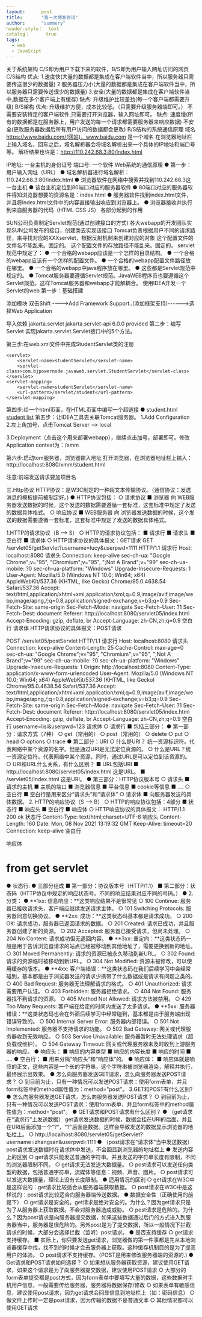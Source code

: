 ```yaml
---
layout:      post
title:       "第一次博客尝试"
author:      "summery"
header-style：  text
catalog：      true
tags:
  - web
  - JavaScipt
---
```

关于系统架构
C/S即为用户下载下来的软件，B/S即为用户输入网址访问的网页
C/S结构
优点:
1.速度快(大量的数据都是集成在客户端软件当中，所以服务器只需要传送很少的数据量)
2.服务器压力小(大量的数据都是集成在客户端软件当中，所以服务器只需要传送很少的数据量)
3.安全(大量的数据都是集成在客户端软件当中,数据在多个客户端上有缓存)
缺点:
升级维护比较差劲(每一个客户端都需要升级)
B/S架构
优点:
升级维护方便，成本比较低。（只需要升级服务器端即可。）
不需要安装特定的客户端软件,只需要打开浏览器，输入网址即可。
缺点:
速度慢(所有的数据都是在服务器上，用户发送的每一个请求都需要服务器来响应数据)
不安全(更改服务器数据后所有用户访问的数据都会更改)
B/S结构的系统通信原理
域名
https://www.baidu.com/(网站)，www.baidu.com 是一个域名
在浏览器地址栏上输入域名，回车之后，域名解析器会将域名解析出来一个具体的IP地址和端口号等。
解析结果也许是：http://110.242.68.3:80/index.html

IP地址:  一台主机的身份证号
端口号:  一个软件
Web系统的通信原理
● 第一步：用户输入网址（URL）
● 域名解析器进行域名解析：110.242.68.3:80/index.html
● 浏览器软件在网络中搜索并找到110.242.68.3这一台主机
● 该台主机定位到80端口对应的服务器软件
● 80端口对应的服务器软件得知浏览器想要的资源名是：index.html
● 服务器软件找到index.html文件，并且将index.html文件中的内容直接输出响应到浏览器上。
● 浏览器接收并执行到来自服务器的代码（HTML CSS JS）
各部分起到的作用

SUN公司负责制定Servlet规范(通过创建接口的方式)
各大webapp的开发团队实现SUN公司发布的接口，创建类去实现该接口
Tomcat负责根据用户不同的请求路径，来寻找对应的XXXservlet，根据反射机制来创建对应的对象
这个配置文件的文件名不能乱来。固定的。
这个配置文件的存放路径不能乱来。固定的。
servlet规范中规定了：
● 一个合格的webapp应该是一个怎样的目录结构。
● 一个合格的webapp应该有一个怎样的配置文件。
● 一个合格的webapp配置文件路径放在哪里。
● 一个合格的webapp中java程序放在哪里。
● 这些都是Servlet规范中规定的。
● Tomcat服务器要遵循Servlet规范。JavaWEB程序员也要遵循这个Servlet规范。这样Tomcat服务器和webapp才能解耦合。
使用IDEA开发一个Servlet的web
第一步：基础搭建

添加模块
双击Shift	---->Add Framework Support..(添加框架支持)------>选择Web Application

导入依赖
<dependency>
    <groupId>jakarta.servlet</groupId>
    <artifactId>jakarta.servlet-api</artifactId>
    <version>6.0.0</version>
    <scope>provided</scope>
</dependency>
第二步：编写Servlet
实现jakarta.servlet.Servlet接口中的5个方法。

第三步:在web.xml文件中完成StudentServlet类的注册
<?xml version="1.0" encoding="UTF-8"?>
<web-app xmlns="http://xmlns.jcp.org/xml/ns/javaee"
         xmlns:xsi="http://www.w3.org/2001/XMLSchema-instance"
         xsi:schemaLocation="http://xmlns.jcp.org/xml/ns/javaee http://xmlns.jcp.org/xml/ns/javaee/web-app_4_0.xsd"
         version="4.0">


    <servlet>
        <servlet-name>studentServlet</servlet-name>
        <servlet-class>com.bjpowernode.javaweb.servlet.StudentServlet</servlet-class>
    </servlet>
    <servlet-mapping>
        <servlet-name>studentServlet</servlet-name>
        <url-pattern>/servlet/student</url-pattern>
    </servlet-mapping>
</web-app>
第四步:给一个html页面，在HTML页面中编写一个超链接
● student.html
<!DOCTYPE html>
<html lang="en">
<head>
    <meta charset="UTF-8">
    <title>Title</title>
</head>
<body>
<!--这里的项目名是 /xmm ，无法动态获取，先写死-->
<a href="/xmm/servlet/student">student list</a>
</body>
</html>
第五步：让IDEA工具去关联Tomcat服务器。
1.Add Configuration
2.左上角加号，点击Tomcat Server --> local

3.Deployment（点击这个用来部署webapp），继续点击加号，部署即可。修改 Application context为：/xmm

第六步:启动tom服务器，浏览器输入地址
打开浏览器，在浏览器地址栏上输入：http://localhost:8080/xmm/student.html

注意:前端发送请求要加项目名

三.Http协议
HTTP协议：是W3C制定的一种超文本传输协议。（通信协议：发送消息的模板提前被制定好。)
● HTTP协议包括： 
  ○ 请求协议 
    ■ 浏览器  向   WEB服务器发送数据的时候，这个发送的数据需要遵循一套标准，这套标准中规定了发送的数据具体格式。
  ○ 响应协议 
    ■ WEB服务器  向  浏览器发送数据的时候，这个发送的数据需要遵循一套标准，这套标准中规定了发送的数据具体格式。

 1.HTTP的请求协议（B --> S） 
  ○  HTTP的请求协议包括：
    ■ 请求行
    ■ 请求头
    ■ 空白行
    ■ 请求体
  ○  HTTP请求协议的具体报文：GET请求 
GET /servlet05/getServlet?username=lucy&userpwd=1111 HTTP/1.1                       请求行
Host: localhost:8080                                                                请求头
Connection: keep-alive
sec-ch-ua: "Google Chrome";v="95", "Chromium";v="95", ";Not A Brand";v="99"
sec-ch-ua-mobile: ?0
sec-ch-ua-platform: "Windows"
Upgrade-Insecure-Requests: 1
User-Agent: Mozilla/5.0 (Windows NT 10.0; Win64; x64) AppleWebKit/537.36 (KHTML, like Gecko) Chrome/95.0.4638.54 Safari/537.36
Accept: text/html,application/xhtml+xml,application/xml;q=0.9,image/avif,image/webp,image/apng,*/*;q=0.8,application/signed-exchange;v=b3;q=0.9
Sec-Fetch-Site: same-origin
Sec-Fetch-Mode: navigate
Sec-Fetch-User: ?1
Sec-Fetch-Dest: document
Referer: http://localhost:8080/servlet05/index.html
Accept-Encoding: gzip, deflate, br
Accept-Language: zh-CN,zh;q=0.9
                                                                                    空白行
                                                                                    请求体
HTTP请求协议的具体报文：POST请求 


POST /servlet05/postServlet HTTP/1.1                                              请求行
Host: localhost:8080                                                              请求头
Connection: keep-alive
Content-Length: 25
Cache-Control: max-age=0
sec-ch-ua: "Google Chrome";v="95", "Chromium";v="95", ";Not A Brand";v="99"
sec-ch-ua-mobile: ?0
sec-ch-ua-platform: "Windows"
Upgrade-Insecure-Requests: 1
Origin: http://localhost:8080
Content-Type: application/x-www-form-urlencoded
User-Agent: Mozilla/5.0 (Windows NT 10.0; Win64; x64) AppleWebKit/537.36 (KHTML, like Gecko) Chrome/95.0.4638.54 Safari/537.36
Accept: text/html,application/xhtml+xml,application/xml;q=0.9,image/avif,image/webp,image/apng,*/*;q=0.8,application/signed-exchange;v=b3;q=0.9
Sec-Fetch-Site: same-origin
Sec-Fetch-Mode: navigate
Sec-Fetch-User: ?1
Sec-Fetch-Dest: document
Referer: http://localhost:8080/servlet05/index.html
Accept-Encoding: gzip, deflate, br
Accept-Language: zh-CN,zh;q=0.9
                                                                                  空白行
username=lisi&userpwd=123                                                         请求体
  ○  请求行 
    ■ 包括三部分： 
      ● 第一部分：请求方式（7种） 
        ○ get（常用的）
        ○ post（常用的）
        ○ delete
        ○ put
        ○ head
        ○ options
        ○ trace
      ● 第二部分：URI 
        ○ 什么是URI？ 统一资源标识符。代表网络中某个资源的名字。但是通过URI是无法定位资源的。
        ○ 什么是URL？统一资源定位符。代表网络中某个资源，同时，通过URL是可以定位到该资源的。
        ○ URI和URL什么关系，有什么区别？ 
          ■ URL包括URI
          ■ http://localhost:8080/servlet05/index.html 这是URL。
          ■ /servlet05/index.html 这是URI。
      ● 第三部分：HTTP协议版本号
  ○  请求头 
    ■ 请求的主机
    ■ 主机的端口
    ■ 浏览器信息
    ■ 平台信息
    ■ cookie等信息
    ■ ....
  ○  空白行 
    ■ 空白行是用来区分“请求头”和“请求体”
  ○  请求体 
    ■ 向服务器发送的具体数据。
2. HTTP的响应协议（S --> B） 
  ○  HTTP的响应协议包括：4部分 
    ■ 状态行
    ■ 响应头
    ■ 空白行
    ■ 响应体
  ○  HTTP响应协议的具体报文： 
HTTP/1.1 200 ok                                     状态行
Content-Type: text/html;charset=UTF-8               响应头
Content-Length: 160
Date: Mon, 08 Nov 2021 13:19:32 GMT
Keep-Alive: timeout=20
Connection: keep-alive
                                                    空白行
<!doctype html>                                     响应体
<html>
    <head>
        <title>from get servlet</title>
    </head>
    <body>
        <h1>from get servlet</h1>
    </body>
</html>
● 状态行:
● 三部分组成 
    ■ 第一部分：协议版本号（HTTP/1.1）
    ■ 第二部分：状态码（HTTP协议中规定的响应状态号。不同的响应结果对应不同的号码。） 
      ● 2.分类：
● **1xx: 信息响应：**这类响应结果不是很常见
  ○ 100 Continue: 服务器已接收请求头，客户端应继续发送请求主体。
  ○ 101 Switching Protocols: 服务器同意切换协议。
● **2xx: 成功：**这类状态码基本都是请求成功。
  ○ 200 OK: 请求成功，服务器已返回请求的数据。
  ○ 201 Created: 请求已成功，并且服务器创建了新的资源。
  ○ 202 Accepted: 服务器已接受请求，但尚未处理。
  ○ 204 No Content: 请求成功但无返回内容。
● **3xx: 重定向：**这类状态码一般是用于告诉浏览器请求的站点已经被移动到其他地址了，需要更换到新的地址。
  ○ 301 Moved Permanently: 请求的资源已被永久移动到新URL。
  ○ 302 Found: 请求的资源临时被移动到新URL。
  ○ 304 Not Modified: 资源未被修改，可以使用缓存的版本。
● **4xx: 客户端错误：**这类状态码在我们后续学习中会经常碰到，基本都是由于浏览器发送的请求少携带了什么数据或是请求有问题之类的。
  ○ 400 Bad Request: 服务器无法理解请求的格式。
  ○ 401 Unauthorized: 请求需要用户认证。
  ○ 403 Forbidden: 服务器拒绝请求。
  ○ 404 Not Found: 服务器找不到请求的资源。
  ○ 405 Method Not Allowed: 请求方法被禁用。
  ○ 429 Too Many Requests: 客户端在给定的时间内发送了太多请求。
● **5xx: 服务器错误：**这类状态码也会在外面后续学习中经常碰到，基本都是由于服务端出现错误导致的。
  ○ 500 Internal Server Error: 服务器内部错误。
  ○ 501 Not Implemented: 服务器不支持请求的功能。
  ○ 502 Bad Gateway: 网关或代理服务器收到无效响应。
  ○ 503 Service Unavailable: 服务器暂时无法处理请求（超负载或维护）。
  ○ 504 Gateway Timeout: 网关或代理服务器未及时收到上游服务器的响应。
● 响应头： 
    ■ 响应的内容类型
    ■ 响应的内容长度
    ■ 响应的时间
    ■ ....
● 空白行： 
    ■ 用来分隔“响应头”和“响应体”的。
● 响应体： 		
    ■ 响应体就是响应的正文，这些内容是一个长的字符串，这个字符串被浏览器渲染，解释并执行，最终展示出效果。
●  怎么向服务器发送GET请求，怎么向服务器发送POST请求？ 
  ○ 到目前为止，只有一种情况可以发送POST请求：使用form表单，并且form标签中的method属性值为：method="post"。
3.GET和POST有什么区别?
● 怎么向服务器发送GET请求，怎么向服务器发送POST请求？ 
  ○ 到目前为止，只有一种情况可以发送POST请求：使用form表单，并且form标签中的method属性值为：method="post"。
● GET请求和POST请求有什么区别？   
● （get请求在“请求行”上发送数据） get请求发送数据的时候，数据会挂在URI的后面，并且在URI后面添加一个“?”，"?"后面是数据。这样会导致发送的数据显示浏览器的地址栏上。
  ○ http://localhost:8080/servlet05/getServlet?username=zhangsan&userpwd=1111
● （post请求在“请求体”当中发送数据）post请求发送数据时在请求体中发送，不会回显到浏览器的地址栏上
● 发送内容上的区别
  ○ get请求只能发送普通的字符串。并且发送的字符串长度有限制，不同的浏览器限制不同。
  ○ get请求无法发送大数据量。
  ○ post请求可以发送任何类型的数据，包括普通字符串，流媒体等信息：视频、声音、图片。
  ○ post请求可以发送大数据量，理论上没有长度限制。
● 适用情况的区别
  ○ get请求在W3C中是这样说的：get请求比较适合从服务器端获取数据。
  ○ post请求在W3C中是这样说的：post请求比较适合向服务器端传送数据。
● 数据安全性（正确使用的前提下）
  ○ get请求是安全的。get请求是绝对安全的。为什么？因为get请求只是为了从服务器上获取数据。不会对服务器造成威胁。
  ○ post请求是危险的。为什么？因为post请求是向服务器提交数据，如果这些数据通过后门的方式进入到服务器当中，服务器是很危险的。另外post是为了提交数据，所以一般情况下拦截请求的时候，大部分会选择拦截（监听）post请求。
● 是否支持缓存
  ○ get请求支持缓存。 
    ■ 实际上，你只要发送get请求，浏览器做的第一件事都是先从本地浏览器缓存中找，找不到的时候才会去服务器上获取。这种缓存机制目的是为了提高用户的体验。
  ○ post请求不支持缓存。（POST是用来修改服务器端的资源的.)
● Get请求和POST请求如何选择？
  ○ 如果想从服务器获取资源，建议使用GET请求，如果这个请求是为了向服务器提交数据，建议使用POST请求
  ○ 大部分的form表单提交都是post方式，因为form表单中要填写大量的数据，这些数据时手机用户信息，一般需要传给服务器，服务器将数据保存/修改
  ○ 如果表单有敏感信息，建议使用post请求，因为get请求会回显信息到地址栏上（如：密码信息）
  ○ 做文件上传时一定是post请求，因为传输的数据不是普通文本
  ○ 其他情况都可以使用GET请求

